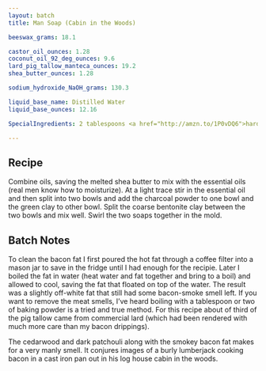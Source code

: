 ```yaml
---
layout: batch
title: Man Soap (Cabin in the Woods)

beeswax_grams: 18.1

castor_oil_ounces: 1.28
coconut_oil_92_deg_ounces: 9.6
lard_pig_tallow_manteca_ounces: 19.2
shea_butter_ounces: 1.28

sodium_hydroxide_NaOH_grams: 130.3

liquid_base_name: Distilled Water
liquid_base_ounces: 12.16

SpecialIngredients: 2 tablespoons <a href="http://amzn.to/1P0vDQ6">hardwood activated charcoal powder</a>, 2 tablespoons <a href="http://amzn.to/1mO8E4M">french green clay</a>, &frac12; tablespoon <a href="http://amzn.to/1P0vJan">coarse sodium bentonite clay</a>, .5 oz. <a href="http://amzn.to/1qeFkGp">cedarwood essential oil</a>, and .5 oz. <a href="http://amzn.to/1W1QJF9">dark patchouli essential oil</a>. Note the pig tallow was from saved bacon drippings.

---
```


## Recipe
Combine oils, saving the melted shea butter to mix with the essential oils (real men know how to moisturize). At a light trace stir in the essential oil and then split into two bowls and add the charcoal powder to one bowl and the green clay to other bowl. Split the coarse bentonite clay between the two bowls and mix well. Swirl the two soaps together in the mold.

## Batch Notes
To clean the bacon fat I first poured the hot fat through a coffee filter into a mason jar to save in the fridge until I had enough for the recipie. Later I boiled the fat in water (heat water and fat together and bring to a boil) and allowed to cool, saving the fat that floated on top of the water. The result was a slightly off-white fat that still had some bacon-smoke smell left. If you want to remove the meat smells, I’ve heard boiling with a tablespoon or two of baking powder is a tried and true method. For this recipe about of third of the pig tallow came from commercial lard (which had been rendered with much more care than my bacon drippings).
The cedarwood and dark patchouli along with the smokey bacon fat makes for a very manly smell. It conjures images of a burly lumberjack cooking bacon in a cast iron pan out in his log house cabin in the woods.